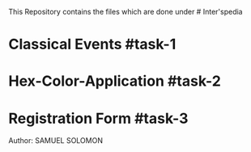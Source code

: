 This Repository contains the files which are done under # Inter'spedia

# Classical Events #task-1 

# Hex-Color-Application #task-2

# Registration Form #task-3

Author: SAMUEL SOLOMON
